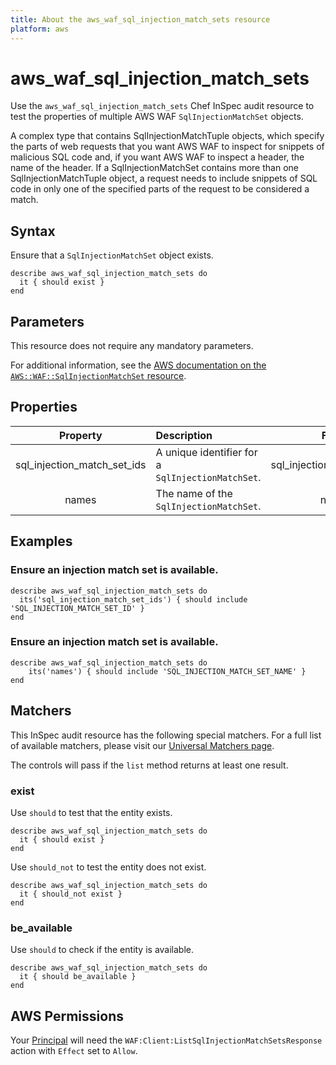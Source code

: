 ```yaml
---
title: About the aws_waf_sql_injection_match_sets resource
platform: aws
---
```


# aws_waf_sql_injection_match_sets

Use the `aws_waf_sql_injection_match_sets` Chef InSpec audit resource to test the properties of multiple AWS WAF `SqlInjectionMatchSet` objects.

A complex type that contains SqlInjectionMatchTuple objects, which specify the parts of web requests that you want AWS WAF to inspect for snippets of malicious SQL code and, if you want AWS WAF to inspect a header, the name of the header.
If a SqlInjectionMatchSet contains more than one SqlInjectionMatchTuple object, a request needs to include snippets of SQL code in only one of the specified parts of the request to be considered a match.

## Syntax

Ensure that a `SqlInjectionMatchSet` object exists.

    describe aws_waf_sql_injection_match_sets do
      it { should exist }
    end

## Parameters

This resource does not require any mandatory parameters.

For additional information, see the [AWS documentation on the `AWS::WAF::SqlInjectionMatchSet` resource](https://docs.aws.amazon.com/AWSCloudFormation/latest/UserGuide/aws-resource-waf-sqlinjectionmatchset.html).

## Properties

| Property | Description | Field |
| :---: | :--- | :---: |
| sql_injection_match_set_ids | A unique identifier for a `SqlInjectionMatchSet`. | sql_injection_match_set_id |
| names | The name of the `SqlInjectionMatchSet`. | name |

## Examples

### Ensure an injection match set is available.

    describe aws_waf_sql_injection_match_sets do
      its('sql_injection_match_set_ids') { should include 'SQL_INJECTION_MATCH_SET_ID' }
    end

### Ensure an injection match set is available.

    describe aws_waf_sql_injection_match_sets do
        its('names') { should include 'SQL_INJECTION_MATCH_SET_NAME' }
    end

## Matchers

This InSpec audit resource has the following special matchers. For a full list of available matchers, please visit our [Universal Matchers page](https://www.inspec.io/docs/reference/matchers/).

The controls will pass if the `list` method returns at least one result.

### exist

Use `should` to test that the entity exists.

    describe aws_waf_sql_injection_match_sets do
      it { should exist }
    end

Use `should_not` to test the entity does not exist.

    describe aws_waf_sql_injection_match_sets do
      it { should_not exist }
    end

### be_available

Use `should` to check if the entity is available.

    describe aws_waf_sql_injection_match_sets do
      it { should be_available }
    end

## AWS Permissions

Your [Principal](https://docs.aws.amazon.com/IAM/latest/UserGuide/intro-structure.html#intro-structure-principal) will need the `WAF:Client:ListSqlInjectionMatchSetsResponse` action with `Effect` set to `Allow`.
